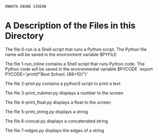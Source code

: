 ```
ONWUTA EBUBE GIDEON
```

# A Description of the Files in this Directory

The file 0-run is a Shell script that runs a Python script.
The Python file name will be saved in the environment variable $PYFILE


The file 1-run\_inline contains a Shell script that runs Python code.
The Python code will be saved in the environmental variable $PYCODE
`export PYCODE='print(f"Best School: {88+10}")'


The file 2-print.py contains a python3 script to print a text


The file 3-print_nubmer.py displays a number to the screen


The file 4-print_float.py displays a float to the screen


The file 5-print_string.py displays a string


The file 6-concat.py displays a concatenated string


The file 7-edges.py displays the edges of a string



